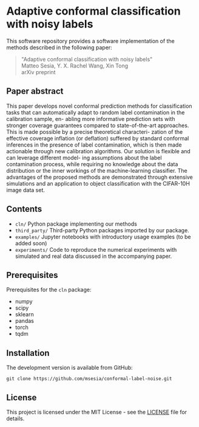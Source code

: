 # Adaptive conformal classification with noisy labels

This software repository provides a software implementation of the methods described in the following paper:

>  "Adaptive conformal classification with noisy labels" <br>
>  Matteo Sesia, Y. X. Rachel Wang, Xin Tong <br>
>  arXiv preprint
    
## Paper abstract

This paper develops novel conformal prediction methods for classification tasks that
can automatically adapt to random label contamination in the calibration sample, en-
abling more informative prediction sets with stronger coverage guarantees compared to
state-of-the-art approaches. This is made possible by a precise theoretical characteri-
zation of the effective coverage inflation (or deflation) suffered by standard conformal
inferences in the presence of label contamination, which is then made actionable through
new calibration algorithms. Our solution is flexible and can leverage different model-
ing assumptions about the label contamination process, while requiring no knowledge
about the data distribution or the inner workings of the machine-learning classifier. The
advantages of the proposed methods are demonstrated through extensive simulations
and an application to object classification with the CIFAR-10H image data set.


## Contents

 - `cln/` Python package implementing our methods
 - `third_party/` Third-party Python packages imported by our package.
 - `examples/` Jupyter notebooks with introductory usage examples (to be added soon)
 - `experiments/` Code to reproduce the numerical experiments with simulated and real data discussed in the accompanying paper.
 

## Prerequisites

Prerequisites for the `cln` package:
 - numpy
 - scipy
 - sklearn
 - pandas
 - torch
 - tqdm


## Installation

The development version is available from GitHub:

    git clone https://github.com/msesia/conformal-label-noise.git

## License

This project is licensed under the MIT License - see the [LICENSE](LICENSE.txt) file for details.
